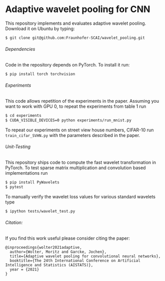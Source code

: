 # Adaptive wavelet pooling for CNN

This repository implements and evaluates adaptive wavelet pooling.
Download it on Ubuntu by typing:
``` bash
$ git clone git@github.com:Fraunhofer-SCAI/wavelet_pooling.git
```
###### Dependencies
Code in the repository depends on PyTorch.
To install it run:
``` bash
$ pip install torch torchvision
```

###### Experiments
This code allows repetition of the experiments in the paper.
Assuming you want to work with GPU 0, to repeat the experiments from table 1 run
``` bash
$ cd experiments
$ CUDA_VISIBLE_DEVICES=0 python experiments/run_mnist.py
```
To repeat our experiments on street view house numbers, CIFAR-10 run ```train_cifar_SVHN.py``` with the parameters described in the paper.

###### Unit-Testing
This repository ships code to compute the fast wavelet transformation
in PyTorch. To test sparse matrix multiplication and convolution based
implementations run
``` bash
$ pip install PyWavelets
$ pytest
```
To manually verify the wavelet loss values for various standard wavelets type
``` bash
$ ipython tests/wavelet_test.py
```
###### Citation:
If you find this work useful please consider citing the paper:
```
@inproceedings{wolter2021adaptive,
  author={Wolter, Moritz and Garcke, Jochen},
  title={Adaptive wavelet pooling for convolutional neural networks},
  booktitle={The 24th International Conference on Artificial Intelligence and Statistics (AISTATS)},
  year = {2021}
}
```